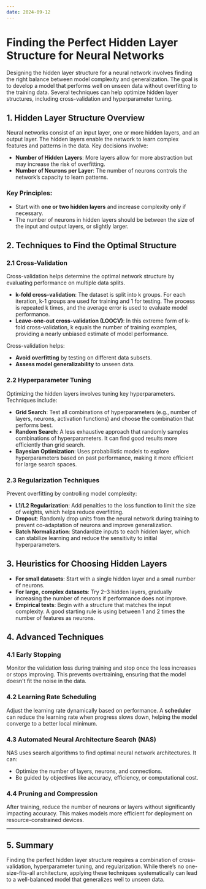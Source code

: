 ```yaml
---
date: 2024-09-12
---
```

# Finding the Perfect Hidden Layer Structure for Neural Networks

Designing the hidden layer structure for a neural network involves finding the right balance between model complexity and generalization. The goal is to develop a model that performs well on unseen data without overfitting to the training data. Several techniques can help optimize hidden layer structures, including cross-validation and hyperparameter tuning.

## 1. **Hidden Layer Structure Overview**
Neural networks consist of an input layer, one or more hidden layers, and an output layer. The hidden layers enable the network to learn complex features and patterns in the data. Key decisions involve:
- **Number of Hidden Layers**: More layers allow for more abstraction but may increase the risk of overfitting.
- **Number of Neurons per Layer**: The number of neurons controls the network’s capacity to learn patterns.

### Key Principles:
- Start with **one or two hidden layers** and increase complexity only if necessary.
- The number of neurons in hidden layers should be between the size of the input and output layers, or slightly larger.

## 2. **Techniques to Find the Optimal Structure**

### 2.1 **Cross-Validation**
Cross-validation helps determine the optimal network structure by evaluating performance on multiple data splits.

- **k-fold cross-validation**: The dataset is split into k groups. For each iteration, k-1 groups are used for training and 1 for testing. The process is repeated k times, and the average error is used to evaluate model performance.
- **Leave-one-out cross-validation (LOOCV)**: In this extreme form of k-fold cross-validation, k equals the number of training examples, providing a nearly unbiased estimate of model performance.

Cross-validation helps:
- **Avoid overfitting** by testing on different data subsets.
- **Assess model generalizability** to unseen data.

### 2.2 **Hyperparameter Tuning**
Optimizing the hidden layers involves tuning key hyperparameters. Techniques include:

- **Grid Search**: Test all combinations of hyperparameters (e.g., number of layers, neurons, activation functions) and choose the combination that performs best.
- **Random Search**: A less exhaustive approach that randomly samples combinations of hyperparameters. It can find good results more efficiently than grid search.
- **Bayesian Optimization**: Uses probabilistic models to explore hyperparameters based on past performance, making it more efficient for large search spaces.

### 2.3 **Regularization Techniques**
Prevent overfitting by controlling model complexity:

- **L1/L2 Regularization**: Add penalties to the loss function to limit the size of weights, which helps reduce overfitting.
- **Dropout**: Randomly drop units from the neural network during training to prevent co-adaptation of neurons and improve generalization.
- **Batch Normalization**: Standardize inputs to each hidden layer, which can stabilize learning and reduce the sensitivity to initial hyperparameters.

## 3. **Heuristics for Choosing Hidden Layers**

- **For small datasets**: Start with a single hidden layer and a small number of neurons.
- **For large, complex datasets**: Try 2–3 hidden layers, gradually increasing the number of neurons if performance does not improve.
- **Empirical tests**: Begin with a structure that matches the input complexity. A good starting rule is using between 1 and 2 times the number of features as neurons.

## 4. **Advanced Techniques**

### 4.1 **Early Stopping**
Monitor the validation loss during training and stop once the loss increases or stops improving. This prevents overtraining, ensuring that the model doesn't fit the noise in the data.

### 4.2 **Learning Rate Scheduling**
Adjust the learning rate dynamically based on performance. A **scheduler** can reduce the learning rate when progress slows down, helping the model converge to a better local minimum.

### 4.3 **Automated Neural Architecture Search (NAS)**
NAS uses search algorithms to find optimal neural network architectures. It can:
- Optimize the number of layers, neurons, and connections.
- Be guided by objectives like accuracy, efficiency, or computational cost.

### 4.4 **Pruning and Compression**
After training, reduce the number of neurons or layers without significantly impacting accuracy. This makes models more efficient for deployment on resource-constrained devices.

---

## 5. **Summary**
Finding the perfect hidden layer structure requires a combination of cross-validation, hyperparameter tuning, and regularization. While there’s no one-size-fits-all architecture, applying these techniques systematically can lead to a well-balanced model that generalizes well to unseen data. 

